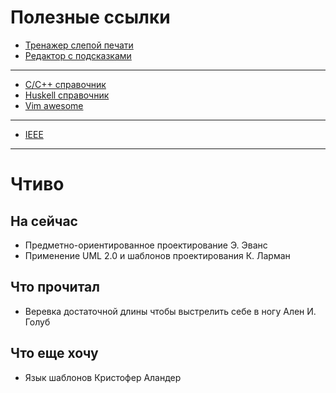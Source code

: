 # Полезные ссылки

- [Тренажер слепой печати](https://www.keybr.com/)
- [Редактор с подсказками](https://app.linguix.com/documents/my)

---

- [C/С++ справочник](https://ru.cppreference.com/w/)
- [Huskell справочник](http://hackage.haskell.org/)
- [Vim awesome](https://vimawesome.com/)

---

- [IEEE](http://www.ieee802.org/)

---

# Чтиво

## На сейчас

- Предметно-ориентированное проектирование Э. Эванс
- Применение UML 2.0 и шаблонов проектирования К. Ларман

## Что прочитал

- Веревка достаточной длины чтобы выстрелить себе в ногу Ален И. Голуб

## Что еще хочу

- Язык шаблонов Кристофер Аландер

